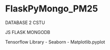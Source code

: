 # FlaskPyMongo_PM25

DATABASE 2 CSTU

JS
FLASK
MONGODB

Tensorflow
  Library
    - Seaborn
    - Matplotlib.pyplot
